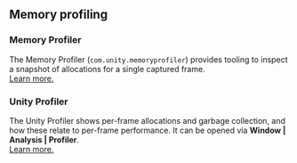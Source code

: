 ## Memory profiling
### Memory Profiler
The Memory Profiler (`com.unity.memoryprofiler`) provides tooling to inspect a snapshot of allocations for a single captured frame.  
[Learn more.](https://docs.unity3d.com/Packages/com.unity.memoryprofiler@latest)

### Unity Profiler
The Unity Profiler shows per-frame allocations and garbage collection, and how these relate to per-frame performance. It can be opened via **Window | Analysis | Profiler**.  
[Learn more.](https://docs.unity3d.com/Manual/Profiler.html)
